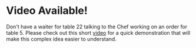 
# Video Available!
Don't have a waiter for table 22 talking to the Chef working on an order for table 5.   Please check out this short [video](https://www.youtube.com/watch?v=Uk7__onZiVk) for a quick demonstration that will make this complex idea easier to understand.